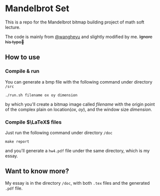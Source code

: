 # Mandelbrot Set

This is a repo for the Mandelbrot bitmap building project of math soft lecture.

The code is mainly from [@wangheyu](https://github.com/wangheyu) and slightly modified by me. ~~Ignore his typo:dog:~~

## How to use

### Compile & run

You can generate a bmp file with the following command under directory `/src`

```shell
./run.sh filename ox oy dimension
```

by which you'll create a bitmap image called _filename_ with the origin point of the complex plain on location(_ox_, _oy_), and the window size _dimension_.

### Compile $\LaTeX$ files

Just run the following command under directory `/doc`

```shell
make report
```

and you'll generate a `hw4.pdf` file under the same directory, which is my essay.

## Want to know more?

My essay is in the directory `/doc`, with both `.tex` files and the generated `.pdf` file.

